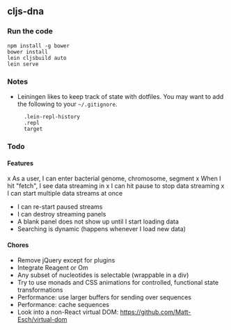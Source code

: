cljs-dna
--------

### Run the code ###

    npm install -g bower
    bower install
    lein cljsbuild auto
    lein serve

### Notes ###

- Leiningen likes to keep track of state with dotfiles.
  You may want to add the following to your `~/.gitignore`.

        .lein-repl-history
        .repl
        target

### Todo ###

#### Features ####

x As a user, I can enter bacterial genome, chromosome, segment
x When I hit "fetch", I see data streaming in
x I can hit pause to stop data streaming
x I can start multiple data streams at once
- I can re-start paused streams
- I can destroy streaming panels
- A blank panel does not show up until I start loading data
- Searching is dynamic (happens whenever I load new data)

#### Chores ####

- Remove jQuery except for plugins
- Integrate Reagent or Om
- Any subset of nucleotides is selectable (wrappable in a div)
- Try to use monads and CSS animations for controlled, functional state transformations
- Performance: use larger buffers for sending over sequences
- Performance: cache sequences
- Look into a non-React virtual DOM: https://github.com/Matt-Esch/virtual-dom
